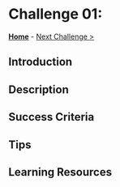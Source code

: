 # Challenge 01:

**[Home](../README.md)** - [Next Challenge >](./Challenge-02.md)

## Introduction

## Description

## Success Criteria

## Tips

## Learning Resources
